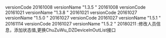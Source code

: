 versionCode 20161008 versionName "1.3.5 "  20161008 
versionCode 20161021 versionName "1.3.8 "  20161021 
versionCode 20161027 versionName "1.5.0 "  20161027 
versionCode 20161027 versionName "1.5.1 "  20161114
versionCode 20161027 versionName "1.5.2 "  20180211 :修改人员信息，添加状态值,更换ChuZuWu_DZDeviceInOutList接口
